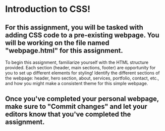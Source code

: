 # Introduction to CSS!
## For this assignment, you will be tasked with adding CSS code to a pre-existing webpage. You will be working on the file named "webpage.html" for this assignment. 

To begin this assignment, familiarize yourself with the HTML structure provided. Each section (header, main sections, footer) are opportunity for you to set up different elements for styling!  Identify the different sections of the webpage: header, hero section, about, services, portfolio, contact, etc., and how you might make a consistent theme for this simple webpage.


## Once you've completed your personal webpage, make sure to "Commit changes" and let your editors know that you've completed the assignment.
